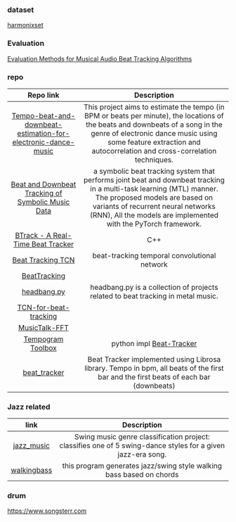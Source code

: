 
### dataset

[harmonixset](https://github.com/urinieto/harmonixset)

### Evaluation
[Evaluation Methods for Musical Audio Beat Tracking Algorithms](https://github.com/adamstark/Beat-Tracking-Evaluation-Toolbox)

### repo
|Repo link| Description|
|:-:|:-:|
|[Tempo-beat-and-downbeat-estimation-for-electronic-dance-music](https://github.com/SomeshGanesh94/Tempo-beat-and-downbeat-estimation-for-electronic-dance-music) | This project aims to estimate the tempo (in BPM or beats per minute), the locations of the beats and downbeats of a song in the genre of electronic dance music using some feature extraction and autocorrelation and cross-correlation techniques.
|[Beat and Downbeat Tracking of Symbolic Music Data](https://github.com/chuang76/symbolic-beat-tracking)|a symbolic beat tracking system that performs joint beat and downbeat tracking in a multi-task learning (MTL) manner. The proposed models are based on variants of recurrent neural networks (RNN), All the models are implemented with the PyTorch framework.|
|[BTrack - A Real-Time Beat Tracker](https://github.com/adamstark/BTrack)|C++|
|[Beat Tracking TCN](https://github.com/ben-hayes/beat-tracking-tcn)| beat-tracking temporal convolutional network|
|[BeatTracking](https://github.com/thumpercastle/BeatTracking)||
|[headbang.py](https://github.com/sevagh/headbang.py)|headbang.py is a collection of projects related to beat tracking in metal music.|
|[TCN-for-beat-tracking](https://github.com/ldzhangyx/TCN-for-beat-tracking)||
|[MusicTalk-FFT](https://github.com/upupsheep/MusicTalk-FFT)|
|[Tempogram Toolbox](http://resources.mpi-inf.mpg.de/MIR/tempogramtoolbox/) | python impl [Beat-Tracker](https://github.com/MrThearMan/Beat-Tracker)|
|[beat_tracker](https://github.com/kasiadamska/beat_tracker)|Beat Tracker implemented using Librosa library.  Tempo in bpm, all beats of the first bar and the first beats of each bar (downbeats)|


### Jazz related
|link| Description|
|:-:|:-:|
|[jazz_music](https://github.com/lazell/jazz_music)|Swing music genre classification project: classifies one of 5 swing-dance styles for a given jazz-era song.|
|[walkingbass](https://github.com/0b01/walkingbass/tree/master/mingus)|this program generates jazz/swing style walking bass based on chords||[2017-JNMR-SwingRatio](https://www.audiolabs-erlangen.de/resources/MIR/2017-JNMR-SwingRatio/)| A Swingogram Representation for Tracking Microrhythmic Variations in Jazz Performances||[2018-ISMIR-LBD-Redrum](https://www.audiolabs-erlangen.de/resources/MIR/2018-ISMIR-LBD-Redrum)|Break-Informed Audio Decomposition for Interactive Redrumming|
### drum

https://www.songsterr.com